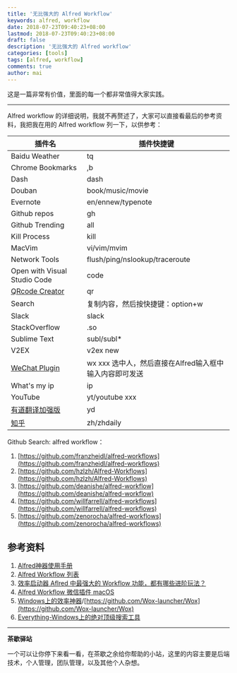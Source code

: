 ```yaml
---
title: '无比强大的 Alfred Workflow'
keywords: alfred, workflow
date: 2018-07-23T09:40:23+08:00
lastmod: 2018-07-23T09:40:23+08:00
draft: false
description: '无比强大的 Alfred workflow'
categories: [tools]
tags: [alfred, workflow]
comments: true
author: mai
---
```


这是一篇非常有价值，里面的每一个都非常值得大家实践。


----

Alfred workflow 的详细说明，我就不再赘述了，大家可以直接看最后的参考资料，我把我在用的 Alfred workflow 列一下，以供参考：

| 插件名 | 插件快捷键 |
|----|----|
| Baidu Weather | tq |
| Chrome Bookmarks | ,b |
| Dash | dash |
| Douban | book/music/movie |
| Evernote | en/ennew/typenote |
| Github repos | gh |
| Github Trending | all |
| Kill Process | kill |
| MacVim | vi/vim/mvim |
| Network Tools | flush/ping/nslookup/traceroute |
| Open with Visual Studio Code | code |
| [QRcode Creator](https://github.com/wensonsmith/QRcodeCreator) | qr |
| Search | 复制内容，然后按快捷键：option+w |
| Slack | slack |
| StackOverflow | .so |
| Sublime Text | subl/subl* |
| V2EX | v2ex new |
| [WeChat Plugin](https://github.com/TKkk-iOSer/wechat-alfred-workflow) | wx xxx 选中人，然后直接在Alfred输入框中输入内容即可发送 |
| What's my ip | ip |
| YouTube | yt/youtube xxx|
| [有道翻译加强版](https://github.com/wensonsmith/YoudaoTranslate) | yd |
| [知乎](https://github.com/KJlmfe/Alfred-workflows/) | zh/zhdaily |

Github Search: alfred workflow：

1. [https://github.com/franzheidl/alfred-workflows](https://github.com/franzheidl/alfred-workflows)
2. [https://github.com/hzlzh/Alfred-Workflows](https://github.com/hzlzh/Alfred-Workflows)
3. [https://github.com/deanishe/alfred-workflow](https://github.com/deanishe/alfred-workflow)
4. [https://github.com/willfarrell/alfred-workflows](https://github.com/willfarrell/alfred-workflows)
5. [https://github.com/zenorocha/alfred-workflows](https://github.com/zenorocha/alfred-workflows)

## 参考资料

1. [Alfred神器使用手册](http://louiszhai.github.io/2018/05/31/alfred/)
2. [Alfred Workflow 列表](http://www.alfredworkflow.com/)
3. [效率启动器 Aflred 中最强大的 Workflow 功能，都有哪些进阶玩法？](https://zhuanlan.zhihu.com/p/38135929)
4. [Alfred Workflow 微信插件 macOS](https://github.com/TKkk-iOSer/WeChatPlugin-MacOS)
4. [Windows上的效率神器](https://zhuanlan.zhihu.com/p/31570047)/[https://github.com/Wox-launcher/Wox](https://github.com/Wox-launcher/Wox)
5. [Everything-Windows上的绝对顶级搜索工具](https://www.voidtools.com/)

----

**茶歇驿站**

一个可以让你停下来看一看，在茶歇之余给你帮助的小站，这里的内容主要是后端技术，个人管理，团队管理，以及其他个人杂想。


